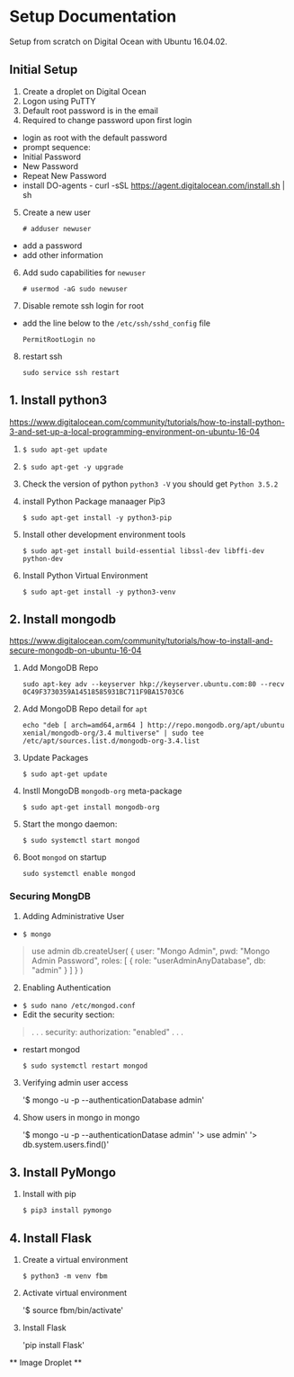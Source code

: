 # Setup Documentation
Setup from scratch on Digital Ocean with Ubuntu 16.04.02.

## Initial Setup
1. Create a droplet on Digital Ocean
2. Logon using PuTTY
3. Default root password is in the email
4. Required to change password upon first login
- login as root with the default password
- prompt sequence:
 - Initial Password
 - New Password
 - Repeat New Password
 - install DO-agents - curl -sSL https://agent.digitalocean.com/install.sh | sh
5. Create a new user

   `# adduser newuser`
- add a password
- add other information
6. Add sudo capabilities for `newuser`

   `# usermod -aG sudo newuser`
7. Disable remote ssh login for root
- add the line below to the `/etc/ssh/sshd_config` file

  `PermitRootLogin no`
8. restart ssh

   `sudo service ssh restart`

## 1. Install python3
https://www.digitalocean.com/community/tutorials/how-to-install-python-3-and-set-up-a-local-programming-environment-on-ubuntu-16-04
1. `$ sudo apt-get update`
2. `$ sudo apt-get -y upgrade`
3.  Check the version of python `python3 -V` 
    you should get `Python 3.5.2`
4. install Python Package manaager Pip3

   `$ sudo apt-get install -y python3-pip`
5. Install other development environment tools

   `$ sudo apt-get install build-essential libssl-dev libffi-dev python-dev`
6. Install Python Virtual Environment

   `$ sudo apt-get install -y python3-venv`

## 2. Install mongodb
https://www.digitalocean.com/community/tutorials/how-to-install-and-secure-mongodb-on-ubuntu-16-04
1. Add MongoDB Repo

   `sudo apt-key adv --keyserver hkp://keyserver.ubuntu.com:80 --recv 0C49F3730359A14518585931BC711F9BA15703C6`
2. Add MongoDB Repo detail for `apt`

   `echo "deb [ arch=amd64,arm64 ] http://repo.mongodb.org/apt/ubuntu xenial/mongodb-org/3.4 multiverse" | sudo tee /etc/apt/sources.list.d/mongodb-org-3.4.list`
3. Update Packages 

   `$ sudo apt-get update`
4. Instll MongoDB `mongodb-org` meta-package

   `$ sudo apt-get install mongodb-org`
5. Start the mongo daemon:

   `$ sudo systemctl start mongod`
6. Boot `mongod` on startup

   `sudo systemctl enable mongod`

### Securing MongDB
1. Adding Administrative User
- `$ mongo`
> use admin
> db.createUser(
>  {
>    user: "Mongo Admin",
>    pwd: "Mongo Admin Password",
>    roles: [ { role: "userAdminAnyDatabase", db: "admin" } ]
>  }
>)
2. Enabling Authentication
- `$ sudo nano /etc/mongod.conf`
- Edit the security section:
> . . .
> security:
>  authorization: "enabled"
> . . . 
- restart mongod

   `$ sudo systemctl restart mongod`
 
 3. Verifying admin user access
 
    '$ mongo -u <Mongo Admin Username> -p --authenticationDatabase admin'

 4. Show users in mongo
 in mongo
     
     '$ mongo -u <mongouser> -p --authenticationDatase admin'
     '> use admin'
     '> db.system.users.find()'
     
## 3. Install PyMongo
1. Install with pip

   `$ pip3 install pymongo`

## 4. Install Flask
1. Create a virtual environment

   `$ python3 -m venv fbm`
2. Activate virtual environment

   '$ source fbm/bin/activate'
3. Install Flask

   'pip install Flask'
   
** Image Droplet **
